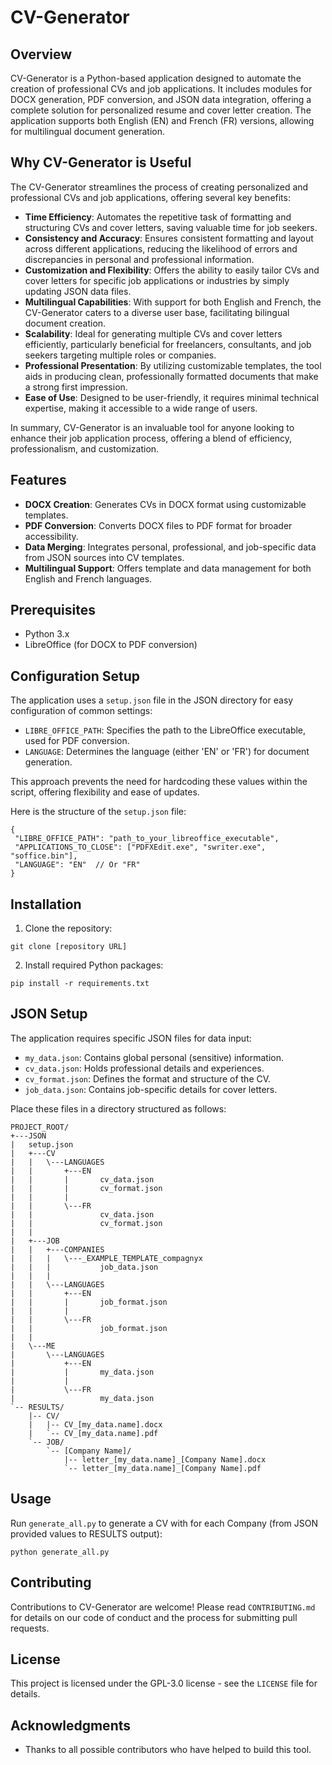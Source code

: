 # CV-Generator

## Overview
CV-Generator is a Python-based application designed to automate the creation of professional CVs and job applications. It includes modules for DOCX generation, PDF conversion, and JSON data integration, offering a complete solution for personalized resume and cover letter creation. The application supports both English (EN) and French (FR) versions, allowing for multilingual document generation.

## Why CV-Generator is Useful

The CV-Generator streamlines the process of creating personalized and professional CVs and job applications, offering several key benefits:

- **Time Efficiency**: Automates the repetitive task of formatting and structuring CVs and cover letters, saving valuable time for job seekers.
- **Consistency and Accuracy**: Ensures consistent formatting and layout across different applications, reducing the likelihood of errors and discrepancies in personal and professional information.
- **Customization and Flexibility**: Offers the ability to easily tailor CVs and cover letters for specific job applications or industries by simply updating JSON data files.
- **Multilingual Capabilities**: With support for both English and French, the CV-Generator caters to a diverse user base, facilitating bilingual document creation.
- **Scalability**: Ideal for generating multiple CVs and cover letters efficiently, particularly beneficial for freelancers, consultants, and job seekers targeting multiple roles or companies.
- **Professional Presentation**: By utilizing customizable templates, the tool aids in producing clean, professionally formatted documents that make a strong first impression.
- **Ease of Use**: Designed to be user-friendly, it requires minimal technical expertise, making it accessible to a wide range of users.

In summary, CV-Generator is an invaluable tool for anyone looking to enhance their job application process, offering a blend of efficiency, professionalism, and customization.

## Features
- **DOCX Creation**: Generates CVs in DOCX format using customizable templates.
- **PDF Conversion**: Converts DOCX files to PDF format for broader accessibility.
- **Data Merging**: Integrates personal, professional, and job-specific data from JSON sources into CV templates.
- **Multilingual Support**: Offers template and data management for both English and French languages.

## Prerequisites
- Python 3.x
- LibreOffice (for DOCX to PDF conversion)

## Configuration Setup
The application uses a `setup.json` file in the JSON directory for easy configuration of common settings:
- `LIBRE_OFFICE_PATH`: Specifies the path to the LibreOffice executable, used for PDF conversion.
- `LANGUAGE`: Determines the language (either 'EN' or 'FR') for document generation.

This approach prevents the need for hardcoding these values within the script, offering flexibility and ease of updates.

Here is the structure of the `setup.json` file:
```
{
 "LIBRE_OFFICE_PATH": "path_to_your_libreoffice_executable",
 "APPLICATIONS_TO_CLOSE": ["PDFXEdit.exe", "swriter.exe", "soffice.bin"],
 "LANGUAGE": "EN"  // Or "FR"
}
```

## Installation
1. Clone the repository:
```
git clone [repository URL]
```

2. Install required Python packages:
```
pip install -r requirements.txt
```

## JSON Setup
The application requires specific JSON files for data input:
- `my_data.json`: Contains global personal (sensitive) information.
- `cv_data.json`: Holds professional details and experiences.
- `cv_format.json`: Defines the format and structure of the CV.
- `job_data.json`: Contains job-specific details for cover letters.

Place these files in a directory structured as follows:
```
PROJECT_ROOT/
+---JSON
|   setup.json
|   +---CV
|   |   \---LANGUAGES
|   |       +---EN
|   |       |       cv_data.json
|   |       |       cv_format.json
|   |       |
|   |       \---FR
|   |               cv_data.json
|   |               cv_format.json
|   |
|   +---JOB
|   |   +---COMPANIES
|   |   |   \---_EXAMPLE_TEMPLATE_compagnyx
|   |   |           job_data.json
|   |   |
|   |   \---LANGUAGES
|   |       +---EN
|   |       |       job_format.json
|   |       |
|   |       \---FR
|   |               job_format.json
|   |
|   \---ME
|       \---LANGUAGES
|           +---EN
|           |       my_data.json
|           |
|           \---FR
|                   my_data.json
`-- RESULTS/
    |-- CV/
    |   |-- CV_[my_data.name].docx
    |   `-- CV_[my_data.name].pdf
    `-- JOB/
        `-- [Company Name]/
            |-- letter_[my_data.name]_[Company Name].docx
            `-- letter_[my_data.name]_[Company Name].pdf
```

## Usage
Run `generate_all.py` to generate a CV with for each Company (from JSON provided values to RESULTS output):
```
python generate_all.py
```

## Contributing
Contributions to CV-Generator are welcome! Please read `CONTRIBUTING.md` for details on our code of conduct and the process for submitting pull requests.

## License
This project is licensed under the GPL-3.0 license - see the `LICENSE` file for details.

## Acknowledgments
- Thanks to all possible contributors who have helped to build this tool.
